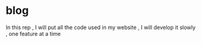 # blog
In this rep , I will put all the code used in my website , I will develop it slowly , one feature at a time
